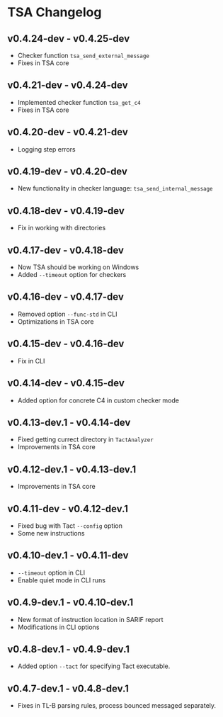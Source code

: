 # TSA Changelog

## v0.4.24-dev - v0.4.25-dev

- Checker function `tsa_send_external_message`
- Fixes in TSA core

## v0.4.21-dev - v0.4.24-dev

- Implemented checker function `tsa_get_c4`
- Fixes in TSA core

## v0.4.20-dev - v0.4.21-dev

- Logging step errors

## v0.4.19-dev - v0.4.20-dev

- New functionality in checker language: `tsa_send_internal_message`

## v0.4.18-dev - v0.4.19-dev

- Fix in working with directories

## v0.4.17-dev - v0.4.18-dev

- Now TSA should be working on Windows
- Added `--timeout` option for checkers

## v0.4.16-dev - v0.4.17-dev

- Removed option `--func-std` in CLI
- Optimizations in TSA core

## v0.4.15-dev - v0.4.16-dev

- Fix in CLI

## v0.4.14-dev - v0.4.15-dev

- Added option for concrete C4 in custom checker mode

## v0.4.13-dev.1 - v0.4.14-dev

- Fixed getting currect directory in `TactAnalyzer`
- Improvements in TSA core

## v0.4.12-dev.1 - v0.4.13-dev.1

- Improvements in TSA core

## v0.4.11-dev - v0.4.12-dev.1

- Fixed bug with Tact `--config` option
- Some new instructions

## v0.4.10-dev.1 - v0.4.11-dev

- `--timeout` option in CLI
- Enable quiet mode in CLI runs

## v0.4.9-dev.1 - v0.4.10-dev.1

- New format of instruction location in SARIF report
- Modifications in CLI options

## v0.4.8-dev.1 - v0.4.9-dev.1

- Added option `--tact` for specifying Tact executable.

## v0.4.7-dev.1 - v0.4.8-dev.1

- Fixes in TL-B parsing rules, process bounced messaged separately.

